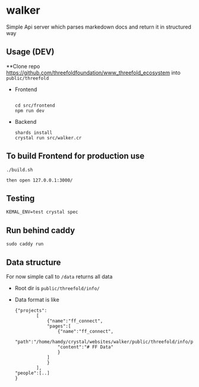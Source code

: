 # walker

Simple Api server which parses markedown docs and return it in structured way


## Usage (DEV)

**Clone repo  https://github.com/threefoldfoundation/www_threefold_ecosystem into `public/threefold`

- Frontend
	```

	cd src/frontend
	npm run dev
	```

- Backend

	```
	shards install
	crystal run src/walker.cr
	```

## To build Frontend for production use
```
./build.sh
```

`then open 127.0.0.1:3000/`

## Testing
```
KEMAL_ENV=test crystal spec
```

## Run behind caddy
```
sudo caddy run
```

## Data structure

For now simple call to `/data` returns all data

- Root dir is `public/threefold/info/` 

- Data format is like
	```
	{"projects":
			[
				{"name":"ff_connect",
				"pages":[
					{"name":"ff_connect",
					"path":"/home/hamdy/crystal/websites/walker/public/threefold/info/projects/ff_connect/ff_connect.md",
					"content":"# FF Data"
					}
				]
				}
			],
	"people":[..]
	}
	```

